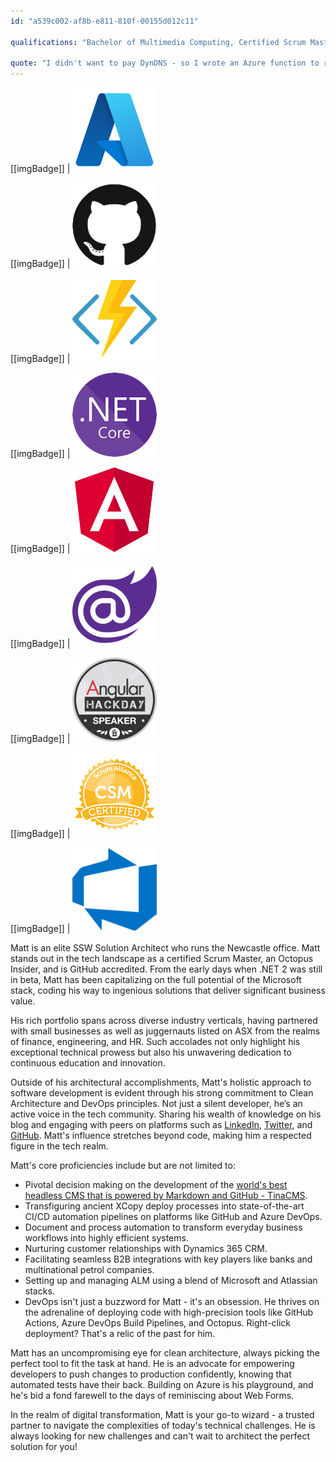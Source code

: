 ```yaml
---
id: "a539c002-af8b-e811-810f-00155d012c11"

qualifications: "Bachelor of Multimedia Computing, Certified Scrum Master"

quote: "I didn't want to pay DynDNS - so I wrote an Azure function to replace them"
---
```


[[imgBadge]]
| ![azure-logo.png](../badges/Business-microsoft-azure.png)

[[imgBadge]]
| ![GitHub.png](../badges/Developer-github.png)

[[imgBadge]]
| ![azure-function-logo.png](../badges/Developer-azure-function.png)

[[imgBadge]]
| ![.NET Core](../badges/Developer-dotnet-core.png)

[[imgBadge]]
| ![angular-logo.png](../badges/Developer-angular.png)

[[imgBadge]]
| ![blazor-logo.png](../badges/Developer-blazor.png)

[[imgBadge]]
| [![Angular Hack Day](../badges/Event-hackday-angular.png)](https://angularhackday.com/)

[[imgBadge]]
| ![CSM Certified](../badges/Certification-scrumalliance-master.png)

[[imgBadge]]
| ![devops](../badges/Business-microsoft-azure-devops.png)

Matt is an elite SSW Solution Architect who runs the Newcastle office. Matt stands out in the tech landscape as a certified Scrum Master, an Octopus Insider, and is GitHub accredited. From the early days when .NET 2 was still in beta, Matt has been capitalizing on the full potential of the Microsoft stack, coding his way to ingenious solutions that deliver significant business value.

His rich portfolio spans across diverse industry verticals, having partnered with small businesses as well as juggernauts listed on ASX from the realms of finance, engineering, and HR. Such accolades not only highlight his exceptional technical prowess but also his unwavering dedication to continuous education and innovation.

Outside of his architectural accomplishments, Matt's holistic approach to software development is evident through his strong commitment to Clean Architecture and DevOps principles. Not just a silent developer, he’s an active voice in the tech community. Sharing his wealth of knowledge on his blog and engaging with peers on platforms such as [LinkedIn](https://www.linkedin.com/in/matt-wicks), [Twitter](https://twitter.com/matteightyate), and [GitHub](https://github.com/wicksipedia). Matt's influence stretches beyond code, making him a respected figure in the tech realm.

Matt's core proficiencies include but are not limited to:

- Pivotal decision making on the development of the [world's best headless CMS that is powered by Markdown and GitHub - TinaCMS](https://tina.io/).
- Transfiguring ancient XCopy deploy processes into state-of-the-art CI/CD automation pipelines on platforms like GitHub and Azure DevOps.
- Document and process automation to transform everyday business workflows into highly efficient systems.
- Nurturing customer relationships with Dynamics 365 CRM.
- Facilitating seamless B2B integrations with key players like banks and multinational petrol companies.
- Setting up and managing ALM using a blend of Microsoft and Atlassian stacks.
- DevOps isn't just a buzzword for Matt - it's an obsession. He thrives on the adrenaline of deploying code with high-precision tools like GitHub Actions, Azure DevOps Build Pipelines, and Octopus. Right-click deployment? That's a relic of the past for him.

Matt has an uncompromising eye for clean architecture, always picking the perfect tool to fit the task at hand. He is an advocate for empowering developers to push changes to production confidently, knowing that automated tests have their back. Building on Azure is his playground, and he's bid a fond farewell to the days of reminiscing about Web Forms.

In the realm of digital transformation, Matt is your go-to wizard - a trusted partner to navigate the complexities of today's technical challenges. He is always looking for new challenges and can't wait to architect the perfect solution for you!
